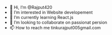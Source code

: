 - 👋 Hi, I’m @Rajput420
- 👀 I’m interested in Website developement
- 🌱 I’m currently learning React.js
- 💞️ I’m looking to collaborate on passionat persion 
- 📫 How to reach me tinkurajput005gmail.com

<!---
Rajput420/Rajput420 is a ✨ special ✨ repository because its `README.md` (this file) appears on your GitHub profile.
You can click the Preview link to take a look at your changes.
--->
